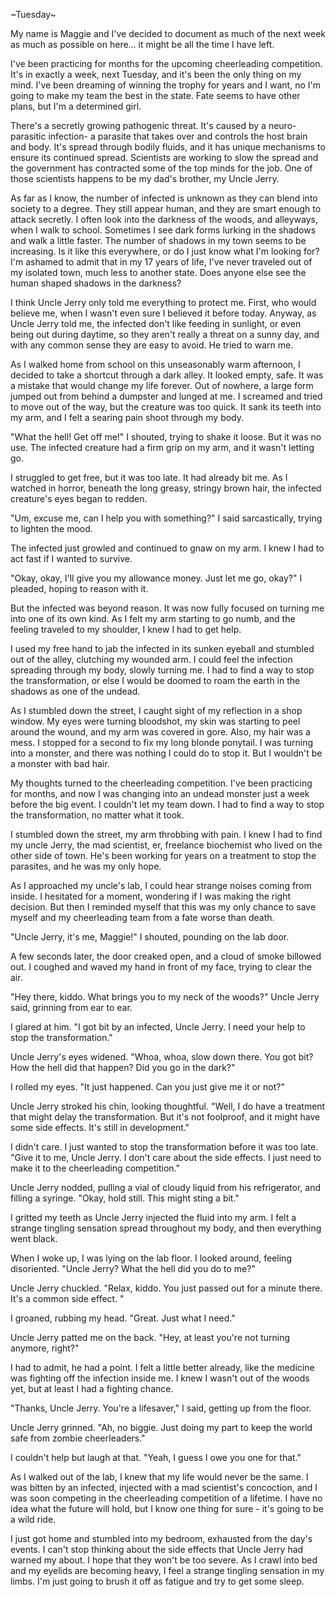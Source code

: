 \~Tuesday\~

My name is Maggie and I've decided to document as much of the next week as much as possible on here… it might be all the time I have left.

I've been practicing for months for the upcoming cheerleading competition. It's in exactly a week, next Tuesday, and it's been the only thing on my mind. I've been dreaming of winning the trophy for years and I want, no I'm going to make my team the best in the state. Fate seems to have other plans, but I'm a determined girl.

There's a secretly growing pathogenic threat. It's caused by a neuro-parasitic infection- a parasite that takes over and controls the host brain and body. It's spread through bodily fluids, and it has unique mechanisms to ensure its continued spread. Scientists are working to slow the spread and the government has contracted some of the top minds for the job. One of those scientists happens to be my dad's brother, my Uncle Jerry.

As far as I know, the number of infected is unknown as they can blend into society to a degree. They still appear human, and they are smart enough to attack secretly. I often look into the darkness of the woods, and alleyways, when I walk to school. Sometimes I see dark forms lurking in the shadows and walk a little faster. The number of shadows in my town seems to be increasing. Is it like this everywhere, or do I just know what I'm looking for? I'm ashamed to admit that in my 17 years of life, I've never traveled out of my isolated town, much less to another state. Does anyone else see the human shaped shadows in the darkness?

I think Uncle Jerry only told me everything to protect me. First, who would believe me, when I wasn't even sure I believed it before today. Anyway, as Uncle Jerry told me, the infected don't like feeding in sunlight, or even being out during daytime, so they aren't really a threat on a sunny day, and with any common sense they are easy to avoid. He tried to warn me.

As I walked home from school on this unseasonably warm afternoon, I decided to take a shortcut through a dark alley. It looked empty, safe. It was a mistake that would change my life forever. Out of nowhere, a large form jumped out from behind a dumpster and lunged at me. I screamed and tried to move out of the way, but the creature was too quick. It sank its teeth into my arm, and I felt a searing pain shoot through my body.

"What the hell! Get off me!" I shouted, trying to shake it loose. But it was no use. The infected creature had a firm grip on my arm, and it wasn't letting go.

I struggled to get free, but it was too late. It had already bit me. As I watched in horror, beneath the long greasy, stringy brown hair, the infected creature's eyes began to redden.

"Um, excuse me, can I help you with something?" I said sarcastically, trying to lighten the mood.

The infected just growled and continued to gnaw on my arm. I knew I had to act fast if I wanted to survive.

"Okay, okay, I'll give you my allowance money. Just let me go, okay?" I pleaded, hoping to reason with it.

But the infected was beyond reason. It was now fully focused on turning me into one of its own kind. As I felt my arm starting to go numb, and the feeling traveled to my shoulder, I knew I had to get help.

I used my free hand to jab the infected in its sunken eyeball and stumbled out of the alley, clutching my wounded arm. I could feel the infection spreading through my body, slowly turning me. I had to find a way to stop the transformation, or else I would be doomed to roam the earth in the shadows as one of the undead.

As I stumbled down the street, I caught sight of my reflection in a shop window. My eyes were turning bloodshot, my skin was starting to peel around the wound, and my arm was covered in gore. Also, my hair was a mess. I stopped for a second to fix my long blonde ponytail. I was turning into a monster, and there was nothing I could do to stop it. But I wouldn't be a monster with bad hair.

My thoughts turned to the cheerleading competition. I've been practicing for months, and now I was changing into an undead monster just a week before the big event. I couldn't let my team down. I had to find a way to stop the transformation, no matter what it took.

I stumbled down the street, my arm throbbing with pain. I knew I had to find my uncle Jerry, the mad scientist, er, freelance biochemist who lived on the other side of town. He's been working for years on a treatment to stop the parasites, and he was my only hope.

As I approached my uncle's lab, I could hear strange noises coming from inside. I hesitated for a moment, wondering if I was making the right decision. But then I reminded myself that this was my only chance to save myself and my cheerleading team from a fate worse than death.

"Uncle Jerry, it's me, Maggie!" I shouted, pounding on the lab door.

A few seconds later, the door creaked open, and a cloud of smoke billowed out. I coughed and waved my hand in front of my face, trying to clear the air.

"Hey there, kiddo. What brings you to my neck of the woods?" Uncle Jerry said, grinning from ear to ear.

I glared at him. "I got bit by an infected, Uncle Jerry. I need your help to stop the transformation."

Uncle Jerry's eyes widened. "Whoa, whoa, slow down there. You got bit? How the hell did that happen? Did you go in the dark?"

I rolled my eyes. "It just happened. Can you just give me it or not?"

Uncle Jerry stroked his chin, looking thoughtful. "Well, I do have a treatment that might delay the transformation. But it's not foolproof, and it might have some side effects. It's still in development."

I didn't care. I just wanted to stop the transformation before it was too late. "Give it to me, Uncle Jerry. I don't care about the side effects. I just need to make it to the cheerleading competition."

Uncle Jerry nodded, pulling a vial of cloudy liquid from his refrigerator, and filling a syringe. "Okay, hold still. This might sting a bit."

I gritted my teeth as Uncle Jerry injected the fluid into my arm. I felt a strange tingling sensation spread throughout my body, and then everything went black.

When I woke up, I was lying on the lab floor. I looked around, feeling disoriented. "Uncle Jerry? What the hell did you do to me?"

Uncle Jerry chuckled. "Relax, kiddo. You just passed out for a minute there. It's a common side effect. "

I groaned, rubbing my head. "Great. Just what I need."

Uncle Jerry patted me on the back. "Hey, at least you're not turning anymore, right?"

I had to admit, he had a point. I felt a little better already, like the medicine was fighting off the infection inside me. I knew I wasn't out of the woods yet, but at least I had a fighting chance.

"Thanks, Uncle Jerry. You're a lifesaver," I said, getting up from the floor.

Uncle Jerry grinned. "Ah, no biggie. Just doing my part to keep the world safe from zombie cheerleaders."

I couldn't help but laugh at that. "Yeah, I guess I owe you one for that."

As I walked out of the lab, I knew that my life would never be the same. I was bitten by an infected, injected with a mad scientist's concoction, and I was soon competing in the cheerleading competition of a lifetime. I have no idea what the future will hold, but I know one thing for sure - it's going to be a wild ride.

I just got home and stumbled into my bedroom, exhausted from the day's events. I can't stop thinking about the side effects that Uncle Jerry had warned my about. I hope that they won't be too severe. As I crawl into bed and my eyelids are becoming heavy, I feel a strange tingling sensation in my limbs. I'm just going to brush it off as fatigue and try to get some sleep.